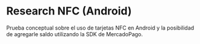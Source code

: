 # Research NFC (Android)

Prueba conceptual sobre el uso de tarjetas NFC en Android y la posibilidad de agregarle saldo utilizando la SDK de MercadoPago.
